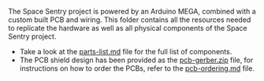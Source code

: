 The Space Sentry project is powered by an Arduino MEGA, combined with a custom built PCB and wiring. This folder contains all the resources needed to replicate the hardware as well as all physical components of the Space Sentry project.

- Take a look at the [parts-list.md](parts-list.md) file for the full list of components.
- The PCB shield design has been provided as the [pcb-gerber.zip](pcb-gerber.zip) file, for instructions on how to order the PCBs, refer to the [pcb-ordering.md](pcb-ordering.md) file.